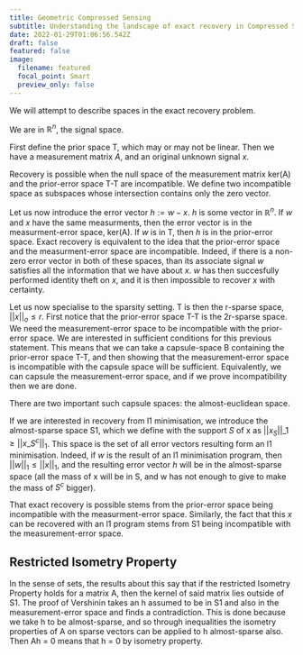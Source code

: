 ```yaml
---
title: Geometric Compressed Sensing
subtitle: Understanding the landscape of exact recovery in Compressed Sensing
date: 2022-01-29T01:06:56.542Z
draft: false
featured: false
image:
  filename: featured
  focal_point: Smart
  preview_only: false
---
```

We will attempt to describe spaces in the exact recovery problem.

We are in $\mathbb{R}^n$, the signal space.

First define the prior space T, which may or may not be linear. Then we have a measurement matrix $A$, and an original unknown signal $x$.

Recovery is possible when the null space of the measurement matrix ker(A) and the prior-error space T-T are incompatible. We define two incompatible space as subspaces whose intersection contains only the zero vector.

Let us now introduce the error vector $h:= w - x$. $h$ is some vector in $\mathbb{R}^n$. If $w$ and $x$ have the same measurments, then the error vector is in the measurment-error space, ker(A). If $w$ is in T, then $h$ is in the prior-error space. Exact recovery is equivalent to the idea that the prior-error space and the measurment-error space are incompatible. Indeed, if there is a non-zero error vector in both of these spaces, than its associate signal $w$ satisfies all the information that we have about $x$. $w$ has then succesfully performed identity theft on $x$, and it is then impossible to recover $x$ with certainty.

Let us now specialise to the sparsity setting. T is then the r-sparse space, ${||x||_o \leq r}$. First notice that the prior-error space T-T is the 2r-sparse space. We need the measurement-error space to be incompatible with the prior-error space. We are interested in sufficient conditions for this previous statement. This means that we can take a capsule-space B containing the prior-error space T-T, and then showing that the measurement-error space is incompatible with the capsule space will be sufficient. Equivalently, we can capsule the measurement-error space, and if we prove incompatibility then we are done.

There are two important such capsule spaces: the almost-euclidean space.

If we are interested in recovery from l1 minimisation, we introduce the almost-sparse space S1, which we define with the support $S$ of x as ${||x_S||\_1 \geq ||x\_{S^c}||_1}$. This space is the set of all error vectors resulting form an l1 minimisation. Indeed, if $w$ is the result of an l1 minimisation program, then $||w||_1 \leq ||x||_1$, and the resulting error vector $h$ will be in the almost-sparse space (all the mass of x will be in S, and w has not enough to give to make the mass of $S^c$ bigger).

That exact recovery is possible stems from the prior-error space being incompatible with the measurment-error space. Similarly, the fact that this $x$ can be recovered with an l1 program stems from S1 being incompatible with the measurement-error space.

## Restricted Isometry Property

In the sense of sets, the results about this say that if the restricted Isometry Property holds for a matrix A, then the kernel of said matrix lies outside of S1. The proof of Vershinin takes an h assumed to be in S1 and also in the measurement-error space and finds a contradiction. This is done because we take h to be almost-sparse, and so through inequalities the isometry properties of A on sparse vectors can be applied to h almost-sparse also. Then Ah = 0 means that h = 0 by isometry property.